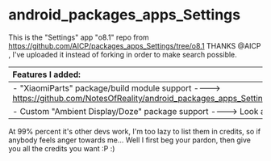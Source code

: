 # android_packages_apps_Settings
This is the "Settings" app "o8.1" repo from https://github.com/AICP/packages_apps_Settings/tree/o8.1 THANKS @AICP , I've uploaded it instead of forking in order to make search possible.

| Features I added: |
| :---------------------- |
| - "XiaomiParts" package/build module support ----> https://github.com/NotesOfReality/android_packages_apps_Settings/commit/5450c3518eccca1089db8f0f2b2134729dbcdef6 |
| - Custom "Ambient Display/Doze" package support ----> Look at all the commits made on the 24th of November 2018 |

At 99% percent it's other devs work, I'm too lazy to list them in credits, so if anybody feels anger towards me... Well I first beg your pardon, then give you all the credits you want :P :)
